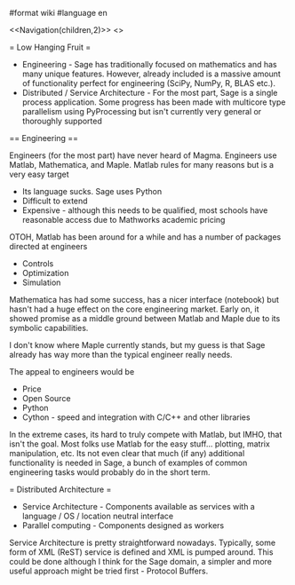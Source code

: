 #format wiki
#language en

<<Navigation(children,2)>>
<<TableOfContents>>

= Low Hanging Fruit =

 * Engineering - Sage has traditionally focused on mathematics and has many unique features.  However, already included is a massive amount of functionality perfect for engineering (SciPy, NumPy, R, BLAS etc.).  
 * Distributed / Service Architecture - For the most part, Sage is a single process application.  Some progress has been made with multicore type parallelism using PyProcessing but isn't currently very general or thoroughly supported

== Engineering ==

Engineers (for the most part) have never heard of Magma.  Engineers use Matlab, Mathematica, and Maple.  Matlab rules for many reasons but is a very easy target

 * Its language sucks.  Sage uses Python
 * Difficult to extend
 * Expensive - although this needs to be qualified, most schools have reasonable access due to Mathworks academic pricing

OTOH, Matlab has been around for a while and has a number of packages directed at engineers
 * Controls
 * Optimization
 * Simulation

Mathematica has had some success, has a nicer interface (notebook) but hasn't had a huge effect on the core engineering market.  Early on, it showed promise as a middle ground between Matlab and Maple due to its symbolic capabilities.

I don't know where Maple currently stands, but my guess is that Sage already has way more than the typical engineer really needs.

The appeal to engineers would be
 * Price
 * Open Source
 * Python
 * Cython - speed and integration with C/C++ and other libraries

In the extreme cases, its hard to truly compete with Matlab, but IMHO, that isn't the goal.  Most folks use Matlab for the easy stuff... plotting, matrix manipulation, etc.  Its not even clear that much (if any) additional functionality is needed in Sage, a bunch of examples of common engineering tasks would probably do in the short term.

= Distributed Architecture =

 * Service Architecture - Components available as services with a language / OS / location neutral interface
 * Parallel computing - Components designed as workers

Service Architecture is pretty straightforward nowadays.  Typically, some form of XML (ReST) service is defined and XML is pumped around.  This could be done although I think for the Sage domain, a simpler and more useful approach might be tried first - Protocol Buffers.
